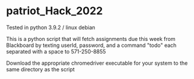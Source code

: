 # patriot_Hack_2022

Tested in python 3.9.2 / linux debian

This is a python script that will fetch assignments due this week from Blackboard by texting userId, password, and a command "todo" each separated with a space to 571-250-8855

Download the appropriate chromedriver executable for your system to the same directory as the script

